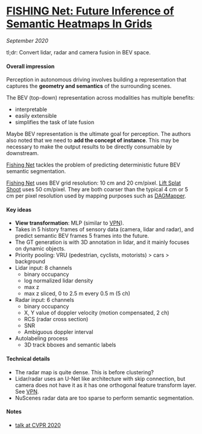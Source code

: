 # [FISHING Net: Future Inference of Semantic Heatmaps In Grids](https://arxiv.org/abs/2006.09917)

_September 2020_

tl;dr: Convert lidar, radar and camera fusion in BEV space.

#### Overall impression
Perception in autonomous driving involves building a representation that captures the **geometry and semantics** of the surrounding scenes.

The BEV (top-down) representation across modalities has multiple benefits:

- interpretable
- easily extensible
- simplifies the task of late fusion

Maybe BEV representation is the ultimate goal for perception. The authors also noted that we need to **add the concept of instance**. This may be necessary to make the output results to be directly consumable by downstream.

[Fishing Net](fishing_net.md) tackles the problem of predicting deterministic future BEV semantic segmentation.

[Fishing Net](fishing_net.md) uses BEV grid resolution: 10 cm and 20 cm/pixel. [Lift Splat Shoot](lift_splat_shoot.md) uses 50 cm/pixel. They are both coarser than the typical 4 cm or 5 cm per pixel resolution used by mapping purposes such as [DAGMapper](dagmapper.md).

#### Key ideas
- **View transformation**: MLP (similar to [VPN](vpn.md)).
- Takes in 5 history frames of sensory data (camera, lidar and radar), and predict semantic BEV frames 5 frames into the future. 
- The GT generation is with 3D annotation in lidar, and it mainly focuses on dynamic objects. 
- Priority pooling: VRU (pedestrian, cyclists, motorists) > cars > background
- Lidar input: 8 channels
	- binary occupancy
	- log normalized lidar density
	- max z
	- max z sliced, 0 to 2.5 m every 0.5 m (5 ch)
- Radar input: 6 channels
	- binary occupancy
	- X, Y value of doppler velocity (motion compensated, 2 ch)
	- RCS (radar cross section)
	- SNR
	- Ambiguous doppler interval
- Autolabeling process
	- 3D track bboxes and semantic labels

#### Technical details
- The radar map is quite dense. This is before clustering?
- Lidar/radar uses an U-Net like architecture with skip connection, but camera does not have it as it has one orthogonal feature transform layer. See [VPN](vpn.md).
- NuScenes radar data are too sparse to perform semantic segmentation.

#### Notes
- [talk at CVPR 2020](https://youtu.be/WRH7N_GxgjE?t=1004)

